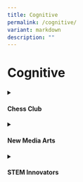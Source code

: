 ```yaml
---
title: Cognitive
permalink: /cognitive/
variant: markdown
description: ""
---
```

<h1>Cognitive</h1>
<details class="isomer-details">
<summary><h4>Chess Club</h4></summary>
<div data-type="detailsContent" class="isomer-details-content">
The Anchor Green Primary School Chess Club was set up with the objective of promoting intellectual games as well as bringing together enthusiastic chess players. It aims to introduce basic chess skills to members and help them develop their interest in playing chess for recreational purpose. Through learning and playing chess, members develop critical thinking skills and become agile and resilient learners. They are also optimistic learners with the growth mindset, always ready to face challenges while playing friendly matches with different members.<br><br>
<img style="width: 100%" height="auto" width="100%" alt="Members sharpen their skills and develop their ability to focus on creative problem-solving opportunities and decision-making situations through playing chess. Playing Chess also instills good sportsmanship." src="/images/CCA/Cognitive/Chess/Chess.jpg">Members sharpen their skills and develop their ability to focus on creative problem-solving opportunities and decision-making situations through playing chess. Playing Chess also instills good sportsmanship.<br><br>
</div>
</details>
<details class="isomer-details">
<summary><h4>New Media Arts</h4></summary>
<div data-type="detailsContent" class="isomer-details-content">
New Media Arts CCA offers Anchorlites a unique opportunity to explore
and engage with the rapidly evolving world of digital and interactive media.<br><br>
Focusing on the core Art principles, tools, and techniques of immersive
media development, Anchorlites have an opportunity to learn to tell stories,
prototype new worlds, and explore creative workflows that will help shape
the future of design using both technology and art principles.<br><br>
This CCA aims to provide a foundation in the design and development of
experiences in the exploration of human connection and interaction through
visual arts, media and technology. Furthermore, there is collaboration
with Infocomm Media Authority of Singapore (IMDA) as our P5 and P6 students
are taking part in their learning road map. Students are taught in areas
of podcast. videography, photography as well as simple coding applications
like PICTOBLOX.<br><br>
<strong>Competitions / Events taking part in:</strong>
<ul data-tight="true" class="tight">
<li>Schools Media Design Award (SDMA)
</li>
<li>Our Schools Our Stories
</li>
<li>New Media Podcast Competition
<br>
</li>
</ul>
<table><tbody>
<tr>
<td><img style="width: 100%;" height="auto" width="100%" alt="Anchorlites are introduced to Procreate app" src="/images/CCA/Cognitive/New Media Arts/Anchorlites_are_introduced_to_Procreate_app.jpg"></td>
<td width="20%">Anchorlites are introduced to Procreate app. Working with Procreate allows Anchorlites to be more digitally literate, which is increasinglyimportant in today's world. Other modules include podcast, videography, photography as well as simple coding applications.</td>
</tr>
<tr>
<td colspan="2"><img style="width: 100%;" height="auto" width="100%" alt="P6 CCA members gives back as they  serve as Arts Advocates to a group of Indonesian students" src="/images/CCA/Cognitive/New Media Arts/P6_CCA_members_gives_back_as_they__serve_as_Arts_Advocates.jpg">P6 CCA members gives back as they serve as Arts Advocates to a group of
Indonesian students during a school immersion programme.</td>
</tr>
<tr>
<td colspan="2"><img style="width: 100%;" height="auto" width="100%" alt="Claymation project." src="/images/CCA/Cognitive/New Media Arts/Claymation_project.jpg">
Our P4 members show the students from MK@AG their process work as they
create their characters for the upcoming Claymation project.</td>
</tr>
</tbody></table>
</div></details>
<details class="isomer-details">
<summary><h4>STEM Innovators</h4></summary>
<div data-type="detailsContent" class="isomer-details-content">
STEM Innovators in AGPS provides students with an array of experience. The CCA aims to apply Science, technology, engineering and Mathematics to real-life context which engages Anchorlites in problem-solving and coming up with creative and innovative solutions to problems. Anchorlites will be trained in the different technology aspects – coding, 3D designing and programming in creating robots, games and prototypes. This is to provide Anchorlites the experience and empowerment to be creative and innovative in their creations that can be used to solve real-world problems.<br><br>
<strong>Competitions / Events taking part in:</strong><br><br>
<strong>• IDE Robotics Competition</strong><br>
This competition is to design robots to solve a myriad of real world climate change crises. Our teams are expected to adapt their robot build and code to the rules on the competition day based on a pre-programed robot.<br><br>
	<strong>• National Robotics Competition</strong><br>
The teams need to design, construct and program an autonomous robot that can solve specific challenges on a field based on the theme “Green City”.<br><br>
<strong>• National Thinkers Challenge	</strong><br>
This challenge allows opportunity for students to explore how AI can improve our way of life so that they can be active contributors to our society and the community through solving authentic real worlds issues.<br><br>
<img src="/images/CCA/Cognitive/STEM/Students_preparing_for_IDE_competition.jpg" style="width:80%">
Students preparing for IDE competition<br>
<br>
<img src="/images/CCA/Cognitive/STEM/Our_participating_team_completed_a_mission_at_the_NRC_Competition.jpg" style="width:80%">Our participating team completed a mission at the NRC Competition<br>
<br>
<img src="/images/CCA/Cognitive/STEM/Students_working_on_MakeCode_to_create_their_games.jpg" style="width:80%">
Students working on MakeCode to create their games.
<br><br>
</div><strong>
</strong></details><strong>
<p></p></strong>